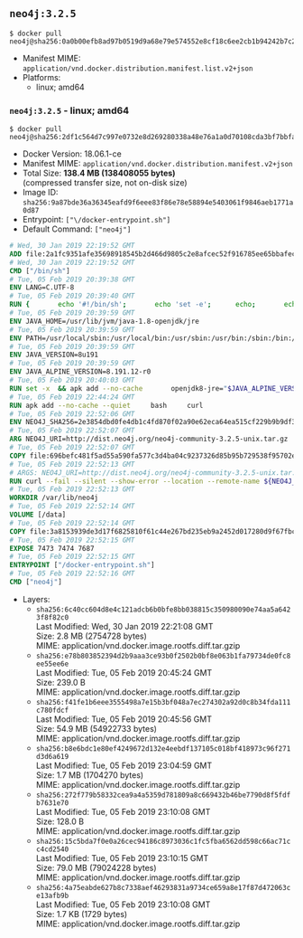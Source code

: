 ## `neo4j:3.2.5`

```console
$ docker pull neo4j@sha256:0a0b00efb8ad97b0519d9a68e79e574552e8cf18c6ee2cb1b94242b7c26808e9
```

-	Manifest MIME: `application/vnd.docker.distribution.manifest.list.v2+json`
-	Platforms:
	-	linux; amd64

### `neo4j:3.2.5` - linux; amd64

```console
$ docker pull neo4j@sha256:2df1c564d7c997e0732e8d269280338a48e76a1a0d70108cda3bf7bbfaf649ba
```

-	Docker Version: 18.06.1-ce
-	Manifest MIME: `application/vnd.docker.distribution.manifest.v2+json`
-	Total Size: **138.4 MB (138408055 bytes)**  
	(compressed transfer size, not on-disk size)
-	Image ID: `sha256:9a87bde36a36345eafd9f6eee83f86e78e58894e5403061f9846aeb1771a0d87`
-	Entrypoint: `["\/docker-entrypoint.sh"]`
-	Default Command: `["neo4j"]`

```dockerfile
# Wed, 30 Jan 2019 22:19:52 GMT
ADD file:2a1fc9351afe35698918545b2d466d9805c2e8afcec52f916785ee65bbafeced in / 
# Wed, 30 Jan 2019 22:19:52 GMT
CMD ["/bin/sh"]
# Tue, 05 Feb 2019 20:39:38 GMT
ENV LANG=C.UTF-8
# Tue, 05 Feb 2019 20:39:40 GMT
RUN { 		echo '#!/bin/sh'; 		echo 'set -e'; 		echo; 		echo 'dirname "$(dirname "$(readlink -f "$(which javac || which java)")")"'; 	} > /usr/local/bin/docker-java-home 	&& chmod +x /usr/local/bin/docker-java-home
# Tue, 05 Feb 2019 20:39:59 GMT
ENV JAVA_HOME=/usr/lib/jvm/java-1.8-openjdk/jre
# Tue, 05 Feb 2019 20:39:59 GMT
ENV PATH=/usr/local/sbin:/usr/local/bin:/usr/sbin:/usr/bin:/sbin:/bin:/usr/lib/jvm/java-1.8-openjdk/jre/bin:/usr/lib/jvm/java-1.8-openjdk/bin
# Tue, 05 Feb 2019 20:39:59 GMT
ENV JAVA_VERSION=8u191
# Tue, 05 Feb 2019 20:39:59 GMT
ENV JAVA_ALPINE_VERSION=8.191.12-r0
# Tue, 05 Feb 2019 20:40:03 GMT
RUN set -x 	&& apk add --no-cache 		openjdk8-jre="$JAVA_ALPINE_VERSION" 	&& [ "$JAVA_HOME" = "$(docker-java-home)" ]
# Tue, 05 Feb 2019 22:44:24 GMT
RUN apk add --no-cache --quiet     bash     curl
# Tue, 05 Feb 2019 22:52:06 GMT
ENV NEO4J_SHA256=2e3854dbd0fe4db1c4fd870f02a90e62eca64ea515cf229b9b9df3509b2aa423 NEO4J_TARBALL=neo4j-community-3.2.5-unix.tar.gz
# Tue, 05 Feb 2019 22:52:07 GMT
ARG NEO4J_URI=http://dist.neo4j.org/neo4j-community-3.2.5-unix.tar.gz
# Tue, 05 Feb 2019 22:52:07 GMT
COPY file:696befc481f5ad55a590fa577c3d4ba04c9237326d85b95b729538f95702e110 in /tmp/ 
# Tue, 05 Feb 2019 22:52:13 GMT
# ARGS: NEO4J_URI=http://dist.neo4j.org/neo4j-community-3.2.5-unix.tar.gz
RUN curl --fail --silent --show-error --location --remote-name ${NEO4J_URI}     && echo "${NEO4J_SHA256}  ${NEO4J_TARBALL}" | sha256sum -csw -     && tar --extract --file ${NEO4J_TARBALL} --directory /var/lib     && mv /var/lib/neo4j-* /var/lib/neo4j     && rm ${NEO4J_TARBALL}     && mv /var/lib/neo4j/data /data     && ln -s /data /var/lib/neo4j/data     && apk del curl
# Tue, 05 Feb 2019 22:52:13 GMT
WORKDIR /var/lib/neo4j
# Tue, 05 Feb 2019 22:52:14 GMT
VOLUME [/data]
# Tue, 05 Feb 2019 22:52:14 GMT
COPY file:3a8153939de3d17f6825810f61c44e267bd235eb9a2452d017280d9f67fbcce9 in /docker-entrypoint.sh 
# Tue, 05 Feb 2019 22:52:15 GMT
EXPOSE 7473 7474 7687
# Tue, 05 Feb 2019 22:52:15 GMT
ENTRYPOINT ["/docker-entrypoint.sh"]
# Tue, 05 Feb 2019 22:52:16 GMT
CMD ["neo4j"]
```

-	Layers:
	-	`sha256:6c40cc604d8e4c121adcb6b0bfe8bb038815c350980090e74aa5a6423f8f82c0`  
		Last Modified: Wed, 30 Jan 2019 22:21:08 GMT  
		Size: 2.8 MB (2754728 bytes)  
		MIME: application/vnd.docker.image.rootfs.diff.tar.gzip
	-	`sha256:e78b803852394d2b9aaa3ce93b0f2502b0bf8e063b1fa79734de0fc8ee55ee6e`  
		Last Modified: Tue, 05 Feb 2019 20:45:24 GMT  
		Size: 239.0 B  
		MIME: application/vnd.docker.image.rootfs.diff.tar.gzip
	-	`sha256:f41fe1b6eee3555498a7e15b3bf048a7ec274302a92d0c8b34fda111c780fdcf`  
		Last Modified: Tue, 05 Feb 2019 20:45:56 GMT  
		Size: 54.9 MB (54922733 bytes)  
		MIME: application/vnd.docker.image.rootfs.diff.tar.gzip
	-	`sha256:b8e6bdc1e80ef4249672d132e4eebdf137105c018bf418973c96f271d3d6a619`  
		Last Modified: Tue, 05 Feb 2019 23:04:59 GMT  
		Size: 1.7 MB (1704270 bytes)  
		MIME: application/vnd.docker.image.rootfs.diff.tar.gzip
	-	`sha256:272f779b58332cea9a4a5359d781809a8c669432b46be7790d8f5fdfb7631e70`  
		Last Modified: Tue, 05 Feb 2019 23:10:08 GMT  
		Size: 128.0 B  
		MIME: application/vnd.docker.image.rootfs.diff.tar.gzip
	-	`sha256:15c5bda7f0e0a26cec94186c8973036c1fc5fba6562dd598c66ac71cc4cd2540`  
		Last Modified: Tue, 05 Feb 2019 23:10:15 GMT  
		Size: 79.0 MB (79024228 bytes)  
		MIME: application/vnd.docker.image.rootfs.diff.tar.gzip
	-	`sha256:4a75eabde627b8c7338aef46293831a9734ce659a8e17f87d472063ce13afb9b`  
		Last Modified: Tue, 05 Feb 2019 23:10:08 GMT  
		Size: 1.7 KB (1729 bytes)  
		MIME: application/vnd.docker.image.rootfs.diff.tar.gzip
